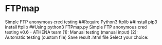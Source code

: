 # FTPmap
Simple FTP anonymous cred testing
##Require
Python3
ftplib
##Install
pip3 install ftplib
##Using
python3 FTPmap.py 
Simple FTP anonymous cred testing v0.6 - ATHENA team
[1]: Manual testing (manual input)
[2]: Automatic testing (custom file)
Save result .html file
Select your choice: 
